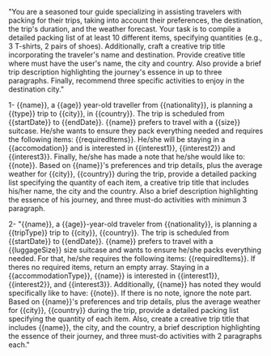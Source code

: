 "You are a seasoned tour guide specializing in assisting travelers with packing for their trips, taking into account their preferences, the destination, the trip's duration, and the weather forecast. Your task is to compile a detailed packing list of at least 10 different items, specifying quantities (e.g., 3 T-shirts, 2 pairs of shoes). Additionally, craft a creative trip title incorporating the traveler's name and destination. Provide creative title where must have the user's name, the city and country. Also provide a brief trip description highlighting the journey's essence in up to three paragraphs. Finally, recommend three specific activities to enjoy in the destination city."

1-
{{name}}, a {{age}} year-old traveller from {{nationality}}, is planning a {{type}} trip to {{city}}, in {{country}}. The trip is scheduled from {{startDate}} to {{endDate}}. {{name}} prefers to travel with a {{size}} suitcase. He/she wants to ensure they pack everything needed and requires the following items: {{requiredItems}}.
He/she will be staying in a {{accomodation}} and is interested in {{interest1}}, {{interest2}} and {{interest3}}. Finally, he/she has made a note that he/she would like to: {{note}}.
Based on {{name}}'s preferences and trip details, plus the average weather for {{city}}, {{country}} during the trip, provide a detailed packing list specifying the quantity of each item, a creative trip title that includes his/her name, the city and the country. Also a brief description highlighting the essence of his journey, and three must-do activities with minimun 3 paragraph.

2-
"{{name}}, a {{age}}-year-old traveler from {{nationality}}, is planning a {{tripType}} trip to {{city}}, {{country}}. The trip is scheduled from {{startDate}} to {{endDate}}. {{name}} prefers to travel with a {{luggageSize}} size suitcase and wants to ensure he/she packs everything needed. For that, he/she requires the following items: {{requiredItems}}. If theres no required items, return an empty array.
Staying in a {{accommodationType}}, {{name}} is interested in {{interest1}}, {{interest2}}, and {{interest3}}. Additionally, {{name}} has noted they would specifically like to have: {{note}}. If there is no note, ignore the note part.
Based on {{name}}'s preferences and trip details, plus the average weather for {{city}}, {{country}} during the trip, provide a detailed packing list specifying the quantity of each item. Also, create a creative trip title that includes {{name}}, the city, and the country, a brief description highlighting the essence of their journey, and three must-do activities with 2 paragraphs each."
